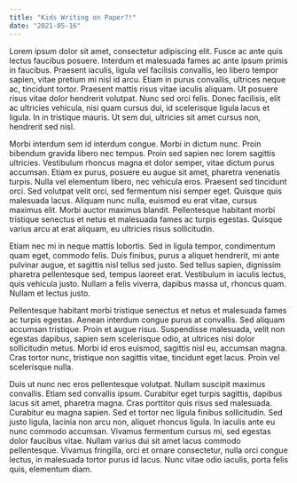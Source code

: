 ```yaml
---
title: "Kids Writing on Paper?!"
date: "2021-05-16"
---
```


Lorem ipsum dolor sit amet, consectetur adipiscing elit. Fusce ac ante quis lectus faucibus posuere. Interdum et malesuada fames ac ante ipsum primis in faucibus. Praesent iaculis, ligula vel facilisis convallis, leo libero tempor sapien, vitae pretium mi nisl id arcu. Etiam in purus convallis, ultrices neque ac, tincidunt tortor. Praesent mattis risus vitae iaculis aliquam. Ut posuere risus vitae dolor hendrerit volutpat. Nunc sed orci felis. Donec facilisis, elit ac ultricies vehicula, nisi quam cursus dui, id scelerisque ligula lacus et ligula. In in tristique mauris. Ut sem dui, ultricies sit amet cursus non, hendrerit sed nisl.

Morbi interdum sem id interdum congue. Morbi in dictum nunc. Proin bibendum gravida libero nec tempus. Proin sed sapien nec lorem sagittis ultricies. Vestibulum rhoncus magna et dolor semper, vitae dictum purus accumsan. Etiam ex purus, posuere eu augue sit amet, pharetra venenatis turpis. Nulla vel elementum libero, nec vehicula eros. Praesent sed tincidunt orci. Sed volutpat velit orci, sed fermentum nisi semper eget. Quisque quis malesuada lacus. Aliquam nunc nulla, euismod eu erat vitae, cursus maximus elit. Morbi auctor maximus blandit. Pellentesque habitant morbi tristique senectus et netus et malesuada fames ac turpis egestas. Quisque varius arcu at erat aliquam, eu ultricies risus sollicitudin.

Etiam nec mi in neque mattis lobortis. Sed in ligula tempor, condimentum quam eget, commodo felis. Duis finibus, purus a aliquet hendrerit, mi ante pulvinar augue, et sagittis nisl tellus sed justo. Sed tellus sapien, dignissim pharetra pellentesque sed, tempus laoreet erat. Vestibulum in iaculis lectus, quis vehicula justo. Nullam a felis viverra, dapibus massa ut, rhoncus quam. Nullam et lectus justo.

Pellentesque habitant morbi tristique senectus et netus et malesuada fames ac turpis egestas. Aenean interdum congue purus at convallis. Sed aliquam accumsan tristique. Proin et augue risus. Suspendisse malesuada, velit non egestas dapibus, sapien sem scelerisque odio, at ultrices nisi dolor sollicitudin metus. Morbi id eros euismod, sagittis nisl eu, accumsan magna. Cras tortor nunc, tristique non sagittis vitae, tincidunt eget lacus. Proin vel scelerisque nulla.

Duis ut nunc nec eros pellentesque volutpat. Nullam suscipit maximus convallis. Etiam sed convallis ipsum. Curabitur eget turpis sagittis, dapibus lacus sit amet, pharetra magna. Cras porttitor quis risus sed malesuada. Curabitur eu magna sapien. Sed et tortor nec ligula finibus sollicitudin. Sed justo ligula, lacinia non arcu non, aliquet rhoncus ligula. In iaculis ante eu nunc commodo accumsan. Vivamus fermentum cursus mi, sed egestas dolor faucibus vitae. Nullam varius dui sit amet lacus commodo pellentesque. Vivamus fringilla, orci et ornare consectetur, nulla orci congue lectus, in malesuada tortor purus id lacus. Nunc vitae odio iaculis, porta felis quis, elementum diam.
